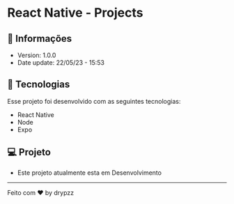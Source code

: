 # React Native - Projects

## 📰 Informações

- Version: 1.0.0
- Date update: 22/05/23 - 15:53

## 🚀 Tecnologias

Esse projeto foi desenvolvido com as seguintes tecnologias:

- React Native
- Node
- Expo

## 💻 Projeto

- Este projeto atualmente esta em Desenvolvimento

---

Feito com ♥ by drypzz
